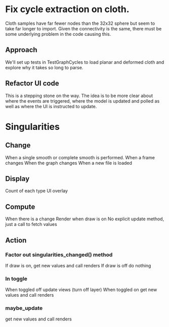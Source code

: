 # Fix cycle extraction on cloth.

Cloth samples have far fewer nodes than the 32x32 sphere but seem to take far longer to import.  Given the connectivity is the same, there must be some underlying problem in the code causing this.

## Approach
We'll set up tests in TestGraphCycles to load planar and deformed cloth and explore why it takes so long to parse.


## Refactor UI code
This is a stepping stone on the way. The idea is to be more clear about where the events are triggered, where the model is updated and polled as well as where the UI is instructed to update.

# Singularities
## Change
When a single smooth or complete smooth is performed.
When a frame changes
When the graph changes
When a new file is loaded

## Display
Count of each type
UI overlay

## Compute
When there is a change
Render when draw is on
No explicit update method, just a call to fetch values

## Action
### Factor out singularities_changed() method
If draw is on, get new values and call renders
If draw is off do nothing

### In toggle
When toggled off update views (turn off layer)
When toggled on get new values and call renders

### maybe_update
get new values and call renders
